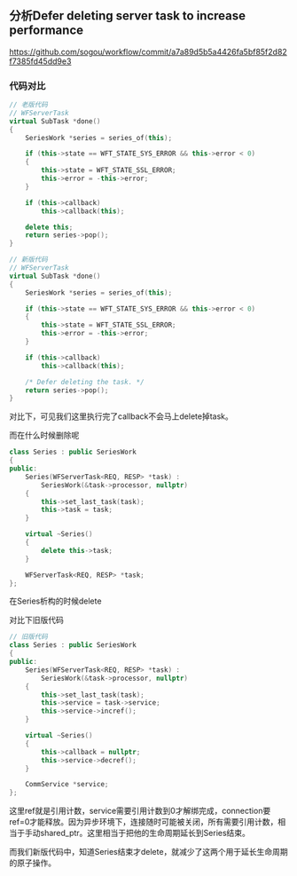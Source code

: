 ## 分析Defer deleting server task to increase performance

https://github.com/sogou/workflow/commit/a7a89d5b5a4426fa5bf85f2d82f7385fd45dd9e3

### 代码对比

```cpp
// 老版代码
// WFServerTask
virtual SubTask *done()
{
    SeriesWork *series = series_of(this);

    if (this->state == WFT_STATE_SYS_ERROR && this->error < 0)
    {
        this->state = WFT_STATE_SSL_ERROR;
        this->error = -this->error;
    }

    if (this->callback)
        this->callback(this);

    delete this;
    return series->pop();
}
```

```cpp
// 新版代码
// WFServerTask
virtual SubTask *done()
{
    SeriesWork *series = series_of(this);

    if (this->state == WFT_STATE_SYS_ERROR && this->error < 0)
    {
        this->state = WFT_STATE_SSL_ERROR;
        this->error = -this->error;
    }

    if (this->callback)
        this->callback(this);

    /* Defer deleting the task. */
    return series->pop();
}
```

对比下，可见我们这里执行完了callback不会马上delete掉task。

而在什么时候删除呢

```cpp
class Series : public SeriesWork
{
public:
    Series(WFServerTask<REQ, RESP> *task) :
        SeriesWork(&task->processor, nullptr)
    {
        this->set_last_task(task);
        this->task = task;
    }

    virtual ~Series()
    {
        delete this->task;
    }

    WFServerTask<REQ, RESP> *task;
};
```

在Series析构的时候delete

对比下旧版代码

```cpp
// 旧版代码
class Series : public SeriesWork
{
public:
    Series(WFServerTask<REQ, RESP> *task) :
        SeriesWork(&task->processor, nullptr)
    {
        this->set_last_task(task);
        this->service = task->service;
        this->service->incref();
    }

    virtual ~Series()
    {
        this->callback = nullptr;
        this->service->decref();
    }

    CommService *service;
};
```

这里ref就是引用计数，service需要引用计数到0才解绑完成，connection要ref=0才能释放。因为异步环境下，连接随时可能被关闭，所有需要引用计数，相当于手动shared_ptr。这里相当于把他的生命周期延长到Series结束。

而我们新版代码中，知道Series结束才delete，就减少了这两个用于延长生命周期的原子操作。

